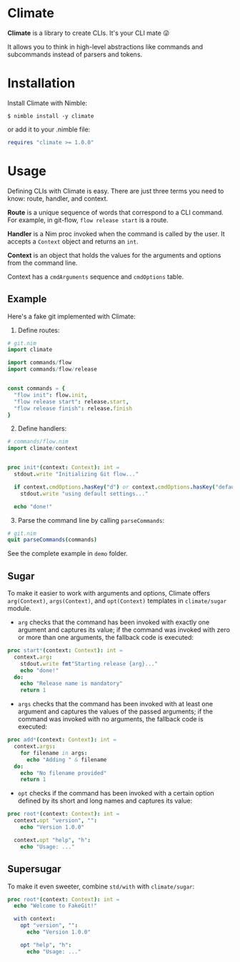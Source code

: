 # Climate

**Climate** is a library to create CLIs. It's your CLI mate 😜

It allows you to think in high-level abstractions like commands and subcommands instead of parsers and tokens.


# Installation

Install Climate with Nimble:

```
$ nimble install -y climate
```

or add it to your .nimble file:

```nim
requires "climate >= 1.0.0"
```


# Usage

Defining CLIs with Climate is easy. There are just three terms you need to know: route, handler, and context.

**Route** is a unique sequence of words that correspond to a CLI command. For example, in git-flow, ``flow release start`` is a route.

**Handler** is a Nim proc invoked when the command is called by the user. It accepts a ``Context`` object and returns an ``int``.

**Context** is an object that holds the values for the arguments and options from the command line.

Context has a ``cmdArguments`` sequence and ``cmdOptions`` table.


## Example

Here's a fake git implemented with Climate:

1. Define routes:
```nim
# git.nim
import climate

import commands/flow
import commands/flow/release


const commands = {
  "flow init": flow.init,
  "flow release start": release.start,
  "flow release finish": release.finish
}
```

2. Define handlers:

```nim
# commands/flow.nim
import climate/context


proc init*(context: Context): int =
  stdout.write "Initializing Git flow..."

  if context.cmdOptions.hasKey("d") or context.cmdOptions.hasKey("default"):
    stdout.write "using default settings..."

  echo "done!"
```

3. Parse the command line by calling ``parseCommands``:

```nim
# git.nim
quit parseCommands(commands)
```

See the complete example in ``demo`` folder.


## Sugar

To make it easier to work with arguments and options, Climate offers `arg(Context)`, `args(Context)`, and `opt(Context)` templates in `climate/sugar` module.

- `arg` checks that the command has been invoked with exactly one argument and captures its value; if the command was invoked with zero or more than one arguments, the fallback code is executed:

```nim
proc start*(context: Context): int =
  context.arg:
    stdout.write fmt"Starting release {arg}..."
    echo "done!"
  do:
    echo "Release name is mandatory"
    return 1
```

- `args` checks that the command has been invoked with at least one argument and captures the values of the passed arguments; if the command was invoked with no arguments, the fallback code is executed:

```nim
proc add*(context: Context): int =
  context.args:
    for filename in args:
      echo "Adding " & filename
  do:
    echo "No filename provided"
    return 1
```

- `opt` checks if the command has been invoked with a certain option defined by its short and long names and captures its value:

```nim
proc root*(context: Context): int =
  context.opt "version", "":
    echo "Version 1.0.0"

  context.opt "help", "h":
    echo "Usage: ..."
```


## Supersugar

To make it even sweeter, combine `std/with` with `climate/sugar`:

```nim
proc root*(context: Context): int =
  echo "Welcome to FakeGit!"

  with context:
    opt "version", "":
      echo "Version 1.0.0"

    opt "help", "h":
      echo "Usage: ..."
```

